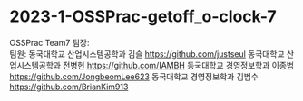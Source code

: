 # 2023-1-OSSPrac-getoff_o-clock-7
OSSPrac Team7
팀장:  
팀원: 동국대학교 산업시스템공학과 김슬 https://github.com/justseul
동국대학교 산업시스템공학과 전병현 https://github.com/IAMBH
동국대학교 경영정보학과 이종범 https://github.com/JongbeomLee623
동국대학교 경영정보학과 김범수 https://github.com/BrianKim913